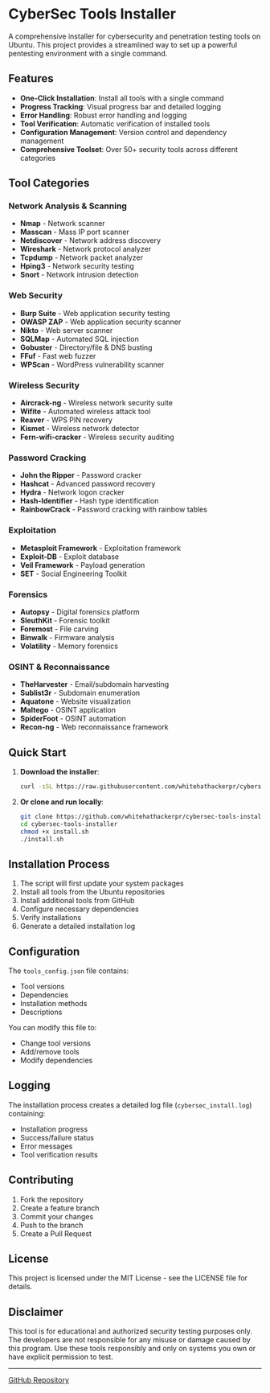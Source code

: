 # CyberSec Tools Installer

A comprehensive installer for cybersecurity and penetration testing tools on Ubuntu. This project provides a streamlined way to set up a powerful pentesting environment with a single command.

## Features

- **One-Click Installation**: Install all tools with a single command
- **Progress Tracking**: Visual progress bar and detailed logging
- **Error Handling**: Robust error handling and logging
- **Tool Verification**: Automatic verification of installed tools
- **Configuration Management**: Version control and dependency management
- **Comprehensive Toolset**: Over 50+ security tools across different categories

## Tool Categories

### Network Analysis & Scanning
- **Nmap** - Network scanner
- **Masscan** - Mass IP port scanner
- **Netdiscover** - Network address discovery
- **Wireshark** - Network protocol analyzer
- **Tcpdump** - Network packet analyzer
- **Hping3** - Network security testing
- **Snort** - Network intrusion detection

### Web Security
- **Burp Suite** - Web application security testing
- **OWASP ZAP** - Web application security scanner
- **Nikto** - Web server scanner
- **SQLMap** - Automated SQL injection
- **Gobuster** - Directory/file & DNS busting
- **FFuf** - Fast web fuzzer
- **WPScan** - WordPress vulnerability scanner

### Wireless Security
- **Aircrack-ng** - Wireless network security suite
- **Wifite** - Automated wireless attack tool
- **Reaver** - WPS PIN recovery
- **Kismet** - Wireless network detector
- **Fern-wifi-cracker** - Wireless security auditing

### Password Cracking
- **John the Ripper** - Password cracker
- **Hashcat** - Advanced password recovery
- **Hydra** - Network logon cracker
- **Hash-Identifier** - Hash type identification
- **RainbowCrack** - Password cracking with rainbow tables

### Exploitation
- **Metasploit Framework** - Exploitation framework
- **Exploit-DB** - Exploit database
- **Veil Framework** - Payload generation
- **SET** - Social Engineering Toolkit

### Forensics
- **Autopsy** - Digital forensics platform
- **SleuthKit** - Forensic toolkit
- **Foremost** - File carving
- **Binwalk** - Firmware analysis
- **Volatility** - Memory forensics

### OSINT & Reconnaissance
- **TheHarvester** - Email/subdomain harvesting
- **Sublist3r** - Subdomain enumeration
- **Aquatone** - Website visualization
- **Maltego** - OSINT application
- **SpiderFoot** - OSINT automation
- **Recon-ng** - Web reconnaissance framework

## Quick Start

1. **Download the installer**:
   ```bash
   curl -sSL https://raw.githubusercontent.com/whitehathackerpr/cybersec-tools-installer/main/install.sh | bash
   ```

2. **Or clone and run locally**:
   ```bash
   git clone https://github.com/whitehathackerpr/cybersec-tools-installer.git
   cd cybersec-tools-installer
   chmod +x install.sh
   ./install.sh
   ```

## Installation Process

1. The script will first update your system packages
2. Install all tools from the Ubuntu repositories
3. Install additional tools from GitHub
4. Configure necessary dependencies
5. Verify installations
6. Generate a detailed installation log

## Configuration

The `tools_config.json` file contains:
- Tool versions
- Dependencies
- Installation methods
- Descriptions

You can modify this file to:
- Change tool versions
- Add/remove tools
- Modify dependencies

## Logging

The installation process creates a detailed log file (`cybersec_install.log`) containing:
- Installation progress
- Success/failure status
- Error messages
- Tool verification results

## Contributing

1. Fork the repository
2. Create a feature branch
3. Commit your changes
4. Push to the branch
5. Create a Pull Request

## License

This project is licensed under the MIT License - see the LICENSE file for details.

## Disclaimer

This tool is for educational and authorized security testing purposes only. The developers are not responsible for any misuse or damage caused by this program. Use these tools responsibly and only on systems you own or have explicit permission to test.

---

[GitHub Repository](https://github.com/whitehathackerpr/cybersec-tools-installer) 